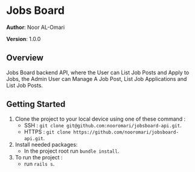 # Jobs Board

**Author**: Noor AL-Omari

**Version**: 1.0.0

## Overview
<!-- Provide a high level overview of what this application is and why you are building it, beyond the fact that it's an assignment for this class. (i.e. What's your problem domain?) -->
Jobs Board backend API, where the User can List Job Posts and Apply to Jobs, the Admin User can Manage A Job Post, List Job Applications and List Job Posts.

## Getting Started
<!-- What are the steps that a user must take in order to build this app on their own machine and get it running? -->
1. Clone the project to your local device using one of these command :
    - SSH : `git clone git@github.com:nooromari/jobsboard-api.git`.
    - HTTPS : `git clone https://github.com/nooromari/jobsboard-api.git`.
2. Install needed packages:  
    - In the project root run `bundle install`.
3. To run the project :
    - run `rails s`.

<!-- ## [Live URL]() -->

<!-- This README would normally document whatever steps are necessary to get the
application up and running. -->

<!-- Things you may want to cover: -->

<!-- * Ruby version ~ 3.1.2

* System dependencies

* Configuration

* Database creation

* Database initialization

* How to run the test suite

* Services (job queues, cache servers, search engines, etc.)

* Deployment instructions

* ... -->
